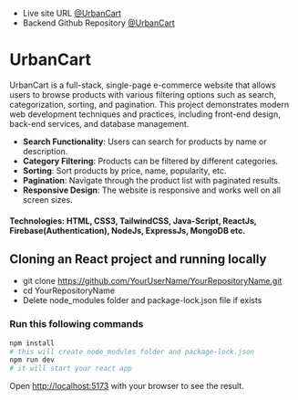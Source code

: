 - Live site URL [@UrbanCart](https://scic-job-task-d0acc.web.app/)
- Backend Github Repository [@UrbanCart](https://github.com/Obaidullah-ahsan/SCIC-Job-Task-Server)

# UrbanCart

UrbanCart is a full-stack, single-page e-commerce website that allows users to browse products with various filtering options such as search, categorization, sorting, and pagination. This project demonstrates modern web development techniques and practices, including front-end design, back-end services, and database management.

- **Search Functionality**: Users can search for products by name or description.
- **Category Filtering**: Products can be filtered by different categories.
- **Sorting**: Sort products by price, name, popularity, etc.
- **Pagination**: Navigate through the product list with paginated results.
- **Responsive Design**: The website is responsive and works well on all screen sizes.

#### Technologies: HTML, CSS3, TailwindCSS, Java-Script, ReactJs, Firebase(Authentication), NodeJs, ExpressJs, MongoDB etc.


## Cloning an React project and running locally
- git clone https://github.com/YourUserName/YourRepositoryName.git
- cd YourRepositoryName
- Delete node_modules folder and package-lock.json file if exists

### Run this following commands
```bash
npm install
# this will create node_modules folder and package-lock.json
npm run dev
# it will start your react app
```
Open [http://localhost:5173](http://localhost:5173) with your browser to see the result.


